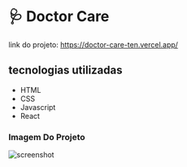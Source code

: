 
# 🩺 Doctor Care

link do projeto: https://doctor-care-ten.vercel.app/

## tecnologias utilizadas
- HTML
- CSS
- Javascript
- React


### Imagem Do Projeto
![screenshot](https://github.com/PedroAmaralSR/DoctorCare/assets/102680564/b0fe1313-54ed-4bd5-b400-8e5cf62deac8)
